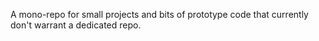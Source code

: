 A mono-repo for small projects and bits of prototype code that currently don't warrant a dedicated repo.
